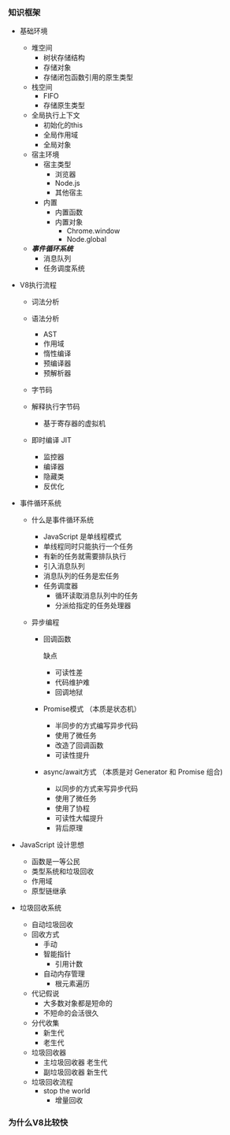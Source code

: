 ### 知识框架

- 基础环境
  - 堆空间
    - 树状存储结构
    - 存储对象
    - 存储闭包函数引用的原生类型
  - 栈空间
    - FIFO
    - 存储原生类型
  - 全局执行上下文
    - 初始化的this
    - 全局作用域
    - 全局对象
  - 宿主环境
    - 宿主类型
      - 浏览器
      - Node.js
      - 其他宿主
    - 内置
      - 内置函数
      - 内置对象
        - Chrome.window
        - Node.global
  - ***事件循环系统***
    - 消息队列
    - 任务调度系统

- V8执行流程

  - 词法分析

  - 语法分析
    - AST
    - 作用域
    - 惰性编译
    - 预编译器
    - 预解析器
  - 字节码
  - 解释执行字节码
    - 基于寄存器的虚拟机
  - 即时编译 JIT
    - 监控器
    - 编译器
    - 隐藏类
    - 反优化

- 事件循环系统

  - 什么是事件循环系统

    - JavaScript 是单线程模式
    - 单线程同时只能执行一个任务
    - 有新的任务就需要排队执行 
    - 引入消息队列
    - 消息队列的任务是宏任务
    - 任务调度器
      - 循环读取消息队列中的任务
      - 分派给指定的任务处理器

  - 异步编程

    - 回调函数

      缺点

      - 可读性差
      - 代码维护难
      - 回调地狱

    - Promise模式 （本质是状态机）

      - 半同步的方式编写异步代码
      - 使用了微任务
      - 改造了回调函数
      - 可读性提升

    - async/await方式 （本质是对 Generator 和 Promise 组合)

      - 以同步的方式来写异步代码
      - 使用了微任务
      - 使用了协程
      - 可读性大幅提升
      - 背后原理

- JavaScript 设计思想

  - 函数是一等公民
  - 类型系统和垃圾回收
  - 作用域
  - 原型链继承

- 垃圾回收系统

  - 自动垃圾回收
  - 回收方式
    - 手动
    - 智能指针
      - 引用计数
    - 自动内存管理
      - 根元素遍历
  - 代记假说
    - 大多数对象都是短命的
    - 不短命的会活很久
  - 分代收集
    - 新生代
    - 老生代
  - 垃圾回收器
    - 主垃圾回收器 老生代
    - 副垃圾回收器 新生代
  - 垃圾回收流程
    - stop the world
      - 增量回收



### 为什么V8比较快





